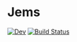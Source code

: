 # Jems

<!-- [![Stable](https://img.shields.io/badge/docs-stable-blue.svg)](https://jems-jl.github.io/Jems.jl/stable/) doesn't exist?-->
[![Dev](https://img.shields.io/badge/docs-dev-blue.svg)](https://jems-jl.github.io/Jems.jl/dev/)
[![Build Status](https://github.com/orlox/Jems.jl/actions/workflows/CI.yml/badge.svg?branch=main)](https://github.com/orlox/Jems.jl/actions/workflows/CI.yml?query=branch%3Amain)
